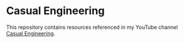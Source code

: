 # Casual Engineering

This repository contains resources referenced in my YouTube channel
[Casual Engineering](https://www.youtube.com/channel/UCh8wptd4FcZblEDfK_V2qbQ).
